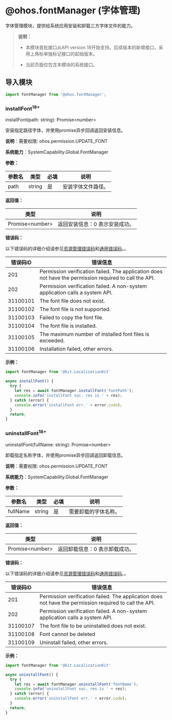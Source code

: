 # @ohos.fontManager (字体管理)

字体管理模块，提供给系统应用安装和卸载三方字体文件的能力。

>  **说明：**
>  - 本模块首批接口从API version 18开始支持。后续版本的新增接口，采用上角标单独标记接口的起始版本。
>
>  - 当前页面仅包含本模块的系统接口。

## 导入模块

```js
import fontManager from '@ohos.fontManager';
```

### installFont<sup>18+</sup>

installFont(path: string): Promise&lt;number&gt;

安装指定路径字体，并使用promise异步回调返回安装信息。

**说明**：需要权限: ohos.permission.UPDATE_FONT

**系统能力**：SystemCapability.Global.FontManager

**参数：** 

| 参数名   | 类型     | 必填   | 说明    |
| ----- | ------ | ---- | ----- |
| path | string | 是    | 安装字体文件路径。 |

**返回值：**

| 类型                    | 说明                     |
| --------------------- | ---------------------- |
| Promise&lt;number&gt; | 返回安装信息：0 表示安装成功。 |

**错误码：**

以下错误码的详细介绍请参见[资源管理错误码](errorcode-resource-manager.md)和[通用错误码](../errorcode-universal.md)。。

| 错误码ID | 错误信息 |
| -------- | ---------------------------------------- |
| 201 | Permission verification failed. The application does not have the permission required to call the API.            |
| 202 | Permission verification failed. A non-system application calls a system API.          |
| 31100101 | The font file does not exist.            |
| 31100102 | The font file is not supported.          |
| 31100103 | Failed to copy the font file.            |
| 31100104 | The font file is installed.              |
| 31100105 | The maximum number of installed font files is exceeded.      |
| 31100106 | Installation failed, other errors.       |

**示例：**
  ```ts
  import fontManager from '@kit.LocalizationKit'

  async installFont() {
    try {
      let res = await fontManager.installFont('fontPath');
      console.info('installFont suc. res is ' + res);
    } catch (error) {
      console.error('installFont err.' + error.code);
    }
    return;
  }
  ```

### uninstallFont<sup>18+</sup>

uninstallFont(fullName: string): Promise&lt;number&gt;

卸载指定名称字体，并使用promise异步回调返回卸载信息。

**说明**：需要权限: ohos.permission.UPDATE_FONT

**系统能力**：SystemCapability.Global.FontManager

**参数：** 

| 参数名   | 类型     | 必填   | 说明    |
| ----- | ------ | ---- | ----- |
| fullName | string | 是    | 需要卸载的字体名称。 |

**返回值：**

| 类型                    | 说明                     |
| --------------------- | ---------------------- |
| Promise&lt;number&gt; | 返回卸载信息：0 表示卸载成功。 |

**错误码：**

以下错误码的详细介绍请参见[资源管理错误码](errorcode-resource-manager.md)和[通用错误码](../errorcode-universal.md)。。

| 错误码ID | 错误信息 |
| -------- | ---------------------------------------- |
| 201 | Permission verification failed. The application does not have the permission required to call the API.            |
| 202 | Permission verification failed. A non-system application calls a system API.          |
| 31100107 | The font file to be uninstalled does not exist.     |
| 31100108 | Font cannot be deleted                   |
| 31100109 | Uninstall failed, other errors.          |

**示例：**
  ```ts
  import fontManager from '@kit.LocalizationKit'

  async uninstallFont() {
    try {
      let res = await fontManager.uninstallFont('fontName');
      console.info('uninstallFont suc. res is ' + res);
    } catch (error) {
      console.error('uninstallFont err.' + error.code);
    }
    return;
  }
  ```
